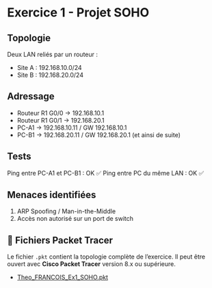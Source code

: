 # Exercice 1 - Projet SOHO

## Topologie

Deux LAN reliés par un routeur :

- Site A : 192.168.10.0/24
- Site B : 192.168.20.0/24

## Adressage

- Routeur R1 G0/0 → 192.168.10.1
- Routeur R1 G0/1 → 192.168.20.1
- PC-A1 → 192.168.10.11 / GW 192.168.10.1
- PC-B1 → 192.168.20.11 / GW 192.168.20.1
  (et ainsi de suite)

## Tests

Ping entre PC-A1 et PC-B1 : OK ✅
Ping entre PC du même LAN : OK ✅

## Menaces identifiées

1. ARP Spoofing / Man-in-the-Middle
2. Accès non autorisé sur un port de switch

## 💾 Fichiers Packet Tracer

Le fichier `.pkt` contient la topologie complète de l’exercice.
Il peut être ouvert avec **Cisco Packet Tracer** version 8.x ou supérieure.

- [Theo_FRANCOIS_Ex1_SOHO.pkt](Theo_FRANCOIS_Ex1_SOHO.pkt)
